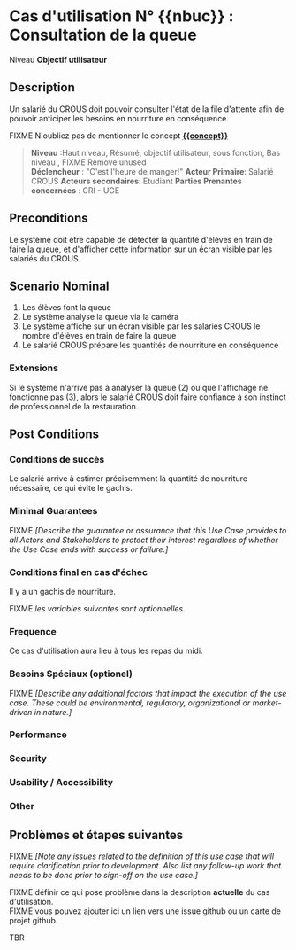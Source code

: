# Cas d'utilisation N° {{nbuc}} :  Consultation de la queue

Niveau __Objectif utilisateur__

## Description

Un salarié du CROUS doit pouvoir consulter l'état de la file d'attente afin de pouvoir 
anticiper les besoins en nourriture en conséquence.

FIXME N'oubliez pas de mentionner le concept **[{{concept}}](https://github.com/PremierLangage/plconception/blob/master/conception/concept/{{concept}}.md)**  

> **Niveau** :Haut niveau, Résumé, objectif utilisateur, sous fonction, Bas niveau , FIXME Remove unused   
> **Déclencheur** : "C'est l'heure de manger!" 
> **Acteur Primaire**: Salarié CROUS
> **Acteurs secondaires**: Etudiant
> **Parties Prenantes concernées** : CRI - UGE
 
 
## Preconditions

Le système doit être capable de détecter la quantité d'élèves en train de faire la queue, et d'afficher cette
information sur un écran visible par les salariés du CROUS.


## Scenario Nominal

1.	Les élèves font la queue
2.	Le système analyse la queue via la caméra
3.	Le système affiche sur un écran visible par les salariés CROUS le nombre d'élèves en train de faire la queue
4.	Le salarié CROUS prépare les quantités de nourriture en conséquence

### Extensions

Si le système n'arrive pas à analyser la queue (2) ou que l'affichage ne fonctionne pas (3), alors le salarié CROUS 
doit faire confiance à son instinct de professionnel de la restauration.

## Post Conditions
### Conditions de succès 

Le salarié arrive à estimer précisemment la quantité de nourriture nécessaire, ce qui évite le gachis. 

### Minimal Guarantees
FIXME _[Describe the guarantee or assurance that this Use Case provides to all Actors and Stakeholders to protect their interest regardless of whether the Use Case ends with success or failure.]_

### Conditions final en cas d'échec

Il y a un gachis de nourriture.


FIXME _les variables suivantes sont optionnelles._

### Frequence

Ce cas d'utilisation aura lieu à tous les repas du midi.

### Besoins Spéciaux (optionel)  
FIXME _[Describe any additional factors that impact the execution of the use case. These could be environmental, regulatory, organizational or market-driven in nature.]_  
### Performance  
###	Security  
###	Usability / Accessibility  
###	Other  

##	Problèmes et étapes suivantes  
FIXME _[Note any issues related to the definition of this use case that will require clarification prior to development. Also list any follow-up work that needs to be done prior to sign-off on the use case.]_  

FIXME définir ce qui pose problème dans la description **actuelle** du cas d'utilisation.  
FIXME vous pouvez ajouter ici un lien vers une issue github ou un carte de projet github.

TBR
